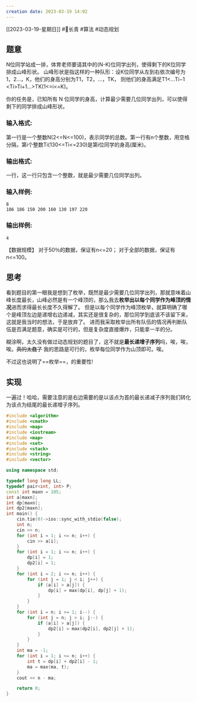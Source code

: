 ```yaml
---
creation date: 2023-03-19 14:02 
---
```

 [[2023-03-19-星期日]]  #🌲长青  #算法 #动态规划
 ## 题意
N位同学站成一排，体育老师要请其中的(N-K)位同学出列，使得剩下的K位同学排成山峰形状。
山峰形状是指这样的一种队形：设K位同学从左到右依次编号为1，2…，K，他们的身高分别为T1​，T2​，…，TK​， 则他们的身高满足T1​<...Ti−1​<Ti​>Ti+1​…>TK​(1<=i<=K)。

你的任务是，已知所有 N 位同学的身高，计算最少需要几位同学出列，可以使得剩下的同学排成山峰形状。
### 输入格式:
第一行是一个整数N(2<=N<=100)，表示同学的总数。第一行有n个整数，用空格分隔，第i个整数Ti(130<=Ti<=230)是第i位同学的身高(厘米)。
### 输出格式:
一行，这一行只包含一个整数，就是最少需要几位同学出列。
### 输入样例:
```in
8
186 186 150 200 160 130 197 220
```
### 输出样例:
```out
4
```
【数据规模】
对于50％的数据，保证有n<=20；
对于全部的数据，保证有n<=100。
## 思考
看到题目的第一眼我是想到了枚举，既然是最少需要几位同学出列，那就意味着山峰长度最长，山峰必然是有一个峰顶的，那么我去**枚举出以每个同学作为峰顶的情况**进而求得最长长度不久得解了。
但是以每个同学作为峰顶枚举，就算明确了哪个是峰顶左边是递增右边递减，其实还是很复杂的，那位同学到底该不该留下来，这就是我当时的想法，于是放弃了。
进而我采取枚举出所有队伍的情况再判断队伍是否满足题意，确实是可行的，但是复杂度直接爆炸，只能拿一半的分。

糊涂啊，太久没有做过动态规划的题目了，这不就是**最长递增子序列**吗，唉，唉，唉。~~真的太蠢了~~
我的思路是可行的，枚举每位同学作为山顶即可。唉。

不过这也说明了==枚举==，的重要性!

## 实现
一遍过！哈哈，需要注意的是右边需要的是以该点为首的最长递减子序列我们转化为该点为结尾的最长递增子序列。
```cpp
#include <algorithm>
#include <cmath>
#include <map>
#include <iostream>
#include <map>
#include <set>
#include <stack>
#include <string>
#include <vector>

using namespace std;

typedef long long LL;
typedef pair<int, int> P;
const int maxn = 105;
int a[maxn];
int dp[maxn];
int dp2[maxn];
int main() {
    cin.tie(0)->ios::sync_with_stdio(false);
    int n;
    cin >> n;
    for (int i = 1; i <= n; i++) {
        cin >> a[i];
    }
    for (int i = 1; i <= n; i++) {
        dp[i] = 1;
        dp2[i] = 1;
    }
    for (int i = 2; i <= n; i++) {
        for (int j = 1; j < i; j++) {
            if (a[i] > a[j]) {
                dp[i] = max(dp[i], dp[j] + 1);
            }
        }
    }
    for (int i = n; i >= 1; i--) {
        for (int j = n; j > i; j--) {
            if (a[i] > a[j]) {
                dp2[i] = max(dp2[i], dp2[j] + 1);
            }
        }
    }
    int ma = -1;
    for (int i = 1; i <= n; i++) {
        int t = dp[i] + dp2[i] - 1;
        ma = max(ma, t);
    }
    cout << n - ma;

    return 0;
}

```








